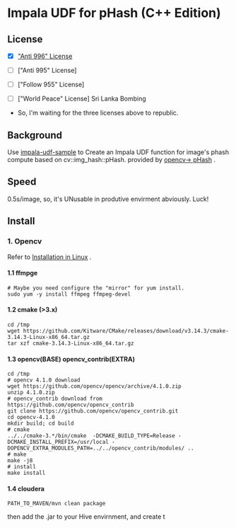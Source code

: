 # Impala UDF for pHash (C++ Edition)


## License
- [x] ["Anti 996" License](https://github.com/996icu/996.ICU/blob/master/LICENSE)
- [ ] ["Anti 995" License]
- [ ] ["Follow 955" License]
- [ ] ["World Peace" License] Sri Lanka Bombing


- So, I'm waiting for the three licenses above to republic.


## Background

Use [impala-udf-sample](https://github.com/cloudera/impala-udf-samples) to Create an Impala UDF function for image's phash compute based on cv::img_hash::pHash.
provided by  [opencv-> pHash](https://docs.opencv.org/4.1.0/df/d4e/classcv_1_1img__hash_1_1PHash.html) .






## Speed

0.5s/image, so, it's UNusable in produtive envirment abviously.
Luck!


## Install

### 1. Opencv

Refer to [Installation in Linux](https://docs.opencv.org/4.1.0/d7/d9f/tutorial_linux_install.html) .

#### 1.1 ffmpge
```shell
# Maybe you need configure the "mirror" for yum install.
sudo yum -y install ffmpeg ffmpeg-devel
```

#### 1.2 cmake (>3.x)
```shell
cd /tmp
wget https://github.com/Kitware/CMake/releases/download/v3.14.3/cmake-3.14.3-Linux-x86_64.tar.gz
tar xzf cmake-3.14.3-Linux-x86_64.tar.gz
```

#### 1.3 opencv(BASE) opencv_contrib(EXTRA)
```shell
cd /tmp
# opencv 4.1.0 download
wget https://github.com/opencv/opencv/archive/4.1.0.zip
unzip 4.1.0.zip
# opencv_contrib download from https://github.com/opencv/opencv_contrib
git clone https://github.com/opencv/opencv_contrib.git
cd opencv-4.1.0
mkdir build; cd build
# cmake
../../cmake-3.*/bin/cmake  -DCMAKE_BUILD_TYPE=Release -DCMAKE_INSTALL_PREFIX=/usr/local -DOPENCV_EXTRA_MODULES_PATH=../../opencv_contrib/modules/ ..
# make
make -j8
# install
make install
```

#### 1.4 cloudera 


```shell
PATH_TO_MAVEN/mvn clean package
```

then add the .jar to your Hive envirnment, and create t

